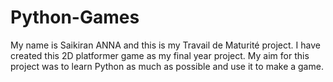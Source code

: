 # Python-Games
My name is Saikiran ANNA and this is my Travail de Maturité project.
I have created this 2D platformer game as my final year project. My aim for this project was to learn Python as much as possible and use it to make a game. 
